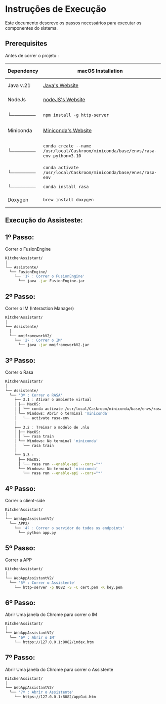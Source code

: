 # Instruções de Execução

Este documento descreve os passos necessários para executar os componentes do sistema.

## Prerequisites

Antes de correr o projeto :

| Dependency | macOS Installation           | Windows Installation                           |
|------------|------------------------------|-----------------------------------------------|
| Java v.21  | [Java's Website](https://learn.microsoft.com/en-us/java/openjdk/download) | [Java's Website](https://learn.microsoft.com/en-us/java/openjdk/download) |
| NodeJs     | [nodeJS's Website](https://nodejs.org/en) | [nodeJS's Website](https://nodejs.org/en) |
|    └───────| `npm install -g http-server` | `npm install -g http-server` |
| Miniconda  | [Miniconda's Website](https://docs.conda.io/projects/miniconda/en/latest/) | [Miniconda's Website](https://docs.conda.io/projects/miniconda/en/latest/) |
|    └───────| `conda create --name /usr/local/Caskroom/miniconda/base/envs/rasa-env python=3.10` | `conda create --name rasa-env python=3.10` |
|    └───────| `conda activate /usr/local/Caskroom/miniconda/base/envs/rasa-env` | `conda activate rasa-env` |
|    └───────| `conda install rasa` | `pip install rasa` |
| Doxygen    | `brew install doxygen`       | [Doxygen's Website](https://www.doxygen.nl/index.html) |


## Execução do Assisteste:


## 1º Passo: 

Correr o FusionEngine

```bash
KitchenAssistant/
│
└── Assistente/
  └── FusionEngine/
    └── '1º : Correr o FusionEngine'
      └── java -jar FusionEngine.jar
```

## 2º Passo: 

Correr o IM (Interaction Manager)

```bash
KitchenAssistant/
│
└── Assistente/
  │
  └── mmiframeworkV2/
    └── '2º : Correr o IM'
      └── java -jar mmiframeworkV2.jar
```

## 3º Passo: 

Correr o Rasa

```bash
KitchenAssistant/
│
└── Assistente/
  └── '3º : Correr o RASA'
    ├── 3.1 : Ativar o ambiente virtual
    │ ├── MacOS: 
    │ │ └── conda activate /usr/local/Caskroom/miniconda/base/envs/rasa-env
    │ └── Windows: Abrir o terminal 'miniconda'
    │   └── activate rasa-env
    │
    ├── 3.2 : Treinar o modelo de .nlu
    │ ├── MacOS: 
    │ │ └── rasa train
    │ └── Windows: No terminal 'miniconda'
    │   └── rasa train
    │
    └── 3.3 : 
      ├── MacOS: 
      │ └── rasa run --enable-api --cors="*"
      └── Windows: No terminal 'miniconda'
        └── rasa run --enable-api --cors="*"
```

## 4º Passo: 

Correr o client-side 

```bash
KitchenAssistant/
│   
└── WebAppAssistantV2/
  └── APP2/
    └── '4º : Correr o servidor de todos os endpoints'
      └── python app.py
```

## 5º Passo: 

Correr a APP

```bash
KitchenAssistant/
│   
└── WebAppAssistantV2/
  └── '5º : Correr o Assistente' 
    └── http-server -p 8082 -S -C cert.pem -K key.pem
```

## 6º Passo: 

Abrir Uma janela do Chrome para correr o IM         

```bash
KitchenAssistant/
│  
└── WebAppAssistantV2/
  └── '6º : Abrir o IM'
    └── https://127.0.0.1:8082/index.htm
```

## 7º Passo: 

Abrir Uma janela do Chrome para correr o Assistente 

```bash
KitchenAssistant/
│   
└── WebAppAssistantV2/
  └── '7º : Abrir o Assistente'
    └── https://127.0.0.1:8082/appGui.htm
```